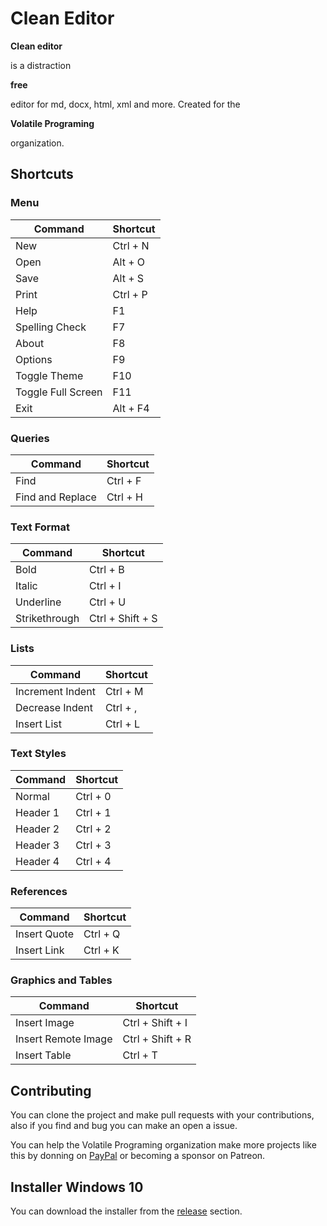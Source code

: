 
# __Clean Editor__ 

**Clean editor**

is a distraction

**free**

editor for md, docx, html, xml and more. Created for the

**Volatile Programing**

organization.

## Shortcuts

### Menu


| **Command** | **Shortcut** |
| --- | --- |
| New | Ctrl + N |
| Open | Alt + O |
| Save | Alt + S |
| Print | Ctrl + P |
| Help | F1 |
| Spelling Check | F7 |
| About | F8 |
| Options | F9 |
| Toggle Theme | F10 |
| Toggle Full Screen | F11 |
| Exit | Alt + F4 |


### Queries


| **Command** | **Shortcut** |
| --- | --- |
| Find | Ctrl + F |
| Find and Replace | Ctrl + H |


### Text Format


| **Command** | **Shortcut** |
| --- | --- |
| Bold | Ctrl + B |
| Italic | Ctrl + I |
| Underline | Ctrl + U |
| Strikethrough | Ctrl + Shift + S |


### Lists


| **Command** | **Shortcut** |
| --- | --- |
| Increment Indent | Ctrl + M |
| Decrease Indent | Ctrl + , |
| Insert List | Ctrl + L |


### Text Styles


| **Command** | **Shortcut** |
| --- | --- |
| Normal | Ctrl + 0 |
| Header 1 | Ctrl + 1 |
| Header 2 | Ctrl + 2 |
| Header 3 | Ctrl + 3 |
| Header 4 | Ctrl + 4 |


### References


| **Command** | **Shortcut** |
| --- | --- |
| Insert Quote | Ctrl + Q |
| Insert Link | Ctrl + K |


### Graphics and Tables


| **Command** | **Shortcut** |
| --- | --- |
| Insert Image | Ctrl + Shift + I |
| Insert Remote Image | Ctrl + Shift + R |
| Insert Table | Ctrl + T |


## Contributing

You can clone the project and make pull requests with your contributions, also if you find and bug you can make an open a issue.

You can help the Volatile Programing organization make more projects like this by donning on [PayPal][paypal] or becoming a sponsor on Patreon.

## Installer Windows 10

You can download the installer from the [release][release] section.

[paypal]: https://www.paypal.com/donate?hosted_button_id=5E3AK47NWSRKS
[release]: https://github.com/Jerajo/Clean-Editor/releases/tag/1.0.0
